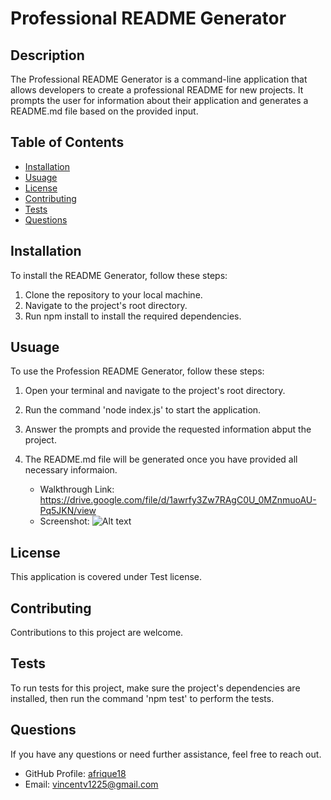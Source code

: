 # Professional README Generator
    
## Description
The Professional README Generator is a command-line application that allows developers to create a professional README for new projects. It prompts the user for information about their application and generates a README.md file based on the provided input.

## Table of Contents
- [Installation](#installation)
- [Usuage](#usuage)
- [License](#license)
- [Contributing](#contributing)
- [Tests](#tests)
- [Questions](#questions)

## Installation
To install the README Generator, follow these steps:
1. Clone the repository to your local machine.
2. Navigate to the project's root directory.
3. Run npm install to install the required dependencies.


## Usuage
To use the Profession README Generator, follow these steps:
1. Open your terminal and navigate to the project's root directory.  
2. Run the command 'node index.js' to start the application. 
3. Answer the prompts and provide the requested information abput the project. 
4. The README.md file will be generated once you have provided all necessary informaion.

    - Walkthrough Link: https://drive.google.com/file/d/1awrfy3Zw7RAgC0U_0MZnmuoAU-Pq5JKN/view
    - Screenshot: ![Alt text](./assets/images/Screenshot%202023-05-21%20at%201.41.18%20AM.png)

## License
This application is covered under Test license.

## Contributing
Contributions to this project are welcome.

## Tests 
To run tests for this project, make sure the project's dependencies are installed, then run the command 'npm test' to perform the tests.

## Questions
If you have any questions or need further assistance, feel free to reach out.
- GitHub Profile: [afrique18](https://github.com/afrique18/afrique18)
- Email: vincentv1225@gmail.com
